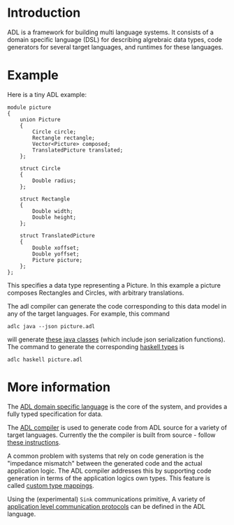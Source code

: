 # Introduction

ADL is a framework for building multi language systems. It consists of
a domain specific language (DSL) for describing algrebraic data types,
code generators for several target languages, and runtimes for these
languages.

# Example

Here is a tiny ADL example:

```
module picture
{
    union Picture
    {
        Circle circle;
        Rectangle rectangle;
        Vector<Picture> composed;
        TranslatedPicture translated;
    };

    struct Circle
    {
        Double radius;
    };

    struct Rectangle
    {
        Double width;
        Double height;
    };

    struct TranslatedPicture
    {
        Double xoffset;
        Double yoffset;
        Picture picture;
    };
};

```

This specifies a data type representing a Picture. In this example a
picture composes Rectangles and Circles, with arbitrary translations.

The adl compiler can generate the code corresponding to this data model
in any of the target languages. For example, this command

```
adlc java --json picture.adl
```

will generate [these java classes][examplejava] (which include json
serialization functions). The command to generate the corresponding
[haskell types][examplehaskell] is 

```
adlc haskell picture.adl
```

# More information

The [ADL domain specific language][1] is the core of the system, and
provides a fully typed specification for data.

The [ADL compiler][2] is used to generate code from ADL source for a
variety of target languages. Currently the the compiler is built from
source - follow [these instructions][3].

A common problem with systems that rely on code generation is the
"impedance mismatch" between the generated code and the actual
application logic. The ADL compiler addresses this by supporting code
generation in terms of the application logics own types. This feature
is called [custom type mappings][4].

Using the (experimental) `Sink` communications primitive, A variety of
[application level communication protocols][5] can be defined in the
ADL language.


[examplejava]:../haskell/compiler/tests/demo1/java-output/adl/picture/
[examplehaskell]:../haskell/compiler/tests/demo1/hs-output/ADL/Picture.hs
[1]:language.md
[2]:compiler.md
[3]:install.md
[4]:custom-types.md
[5]:protocols.md
